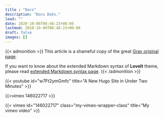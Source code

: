```yaml
---
title : "Docs"
description: "Docs Doks."
lead: ""
date: 2020-10-06T08:48:23+00:00
lastmod: 2020-10-06T08:48:23+00:00
draft: false
images: []
---
```


{{< admonition >}}
This article is a shameful copy of the great [Grav original page](http://learn.getgrav.org/content/markdown).

If you want to know about the extended Markdown syntax of **LoveIt** theme, please read [extended Markdown syntax page](../theme-documentation-content#extended-markdown-syntax).
{{< /admonition >}}

{{< youtube id="w7Ft2ymGmfc" title="A New Hugo Site in Under Two Minutes" >}}

{{<vimeo 146022717 >}}

{{< vimeo id="146022717" class="my-vimeo-wrapper-class" title="My vimeo video" >}}


